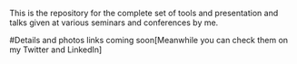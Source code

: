 This is the repository for the complete set of tools and presentation and talks given at various seminars and conferences by me. 


#Details and photos links coming soon[Meanwhile you can check them on my Twitter and LinkedIn]
